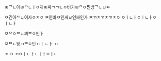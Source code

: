 ㅃᄀㄴ아ㅃᄁㄴㅣㅇ까ㅃ짜ㄱㄱㄴㅇ비가ㅃᄋㅇ찐방ᄀㄴㅂㅉ

ㅉ긴아ᄍㄴ이자ㅇㅈㅇ
ㅉ인바ㅉ인짜ㅂ인짜인가
ㅉㄲㅈㄲㅈㄲㅈㅇ
ㅇㅣㄴㅏㅇㅣㄴㅏㅇㅣㄴㅏ

ㅉᄋㅇᄇㄴ찌ᄈㅇ인ㅏ

ㅉᄇㄴ앙ㄲᄈㅇ빈ㄲ
ㅣㄴㅏ
ㄲ

ㄲ
ㅇ
ㄲㅇㅣㄴㅏㄴㅣㅏㅇㅣㄴ